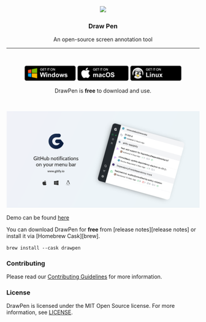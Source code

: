 <p align="center">
  <img src="https://getkap.co/static/favicon/kap.svg" height="64">
  <h3 align="center">Draw Pen</h3>
  <p align="center">An open-source screen annotation tool<p>
</p>

---

<br/>

<p align="center">
    <a href='https://github.com/DmytroVasin/DrawPen/releases/download/v0.00.00/???-setup-win.exe'><img alt='Get it on Windows' width="134px" src='https://github.com/DmytroVasin/DrawPen/blob/main/assets/BadgeWindows.png?raw=true'/></a>
    <a href='https://github.com/DmytroVasin/DrawPen/releases/download/v0.00.00/???.dmg'><img alt='Get it on macOS' width="134px" src='https://github.com/DmytroVasin/DrawPen/blob/main/assets/BadgeMacOS.png?raw=true'/></a>
    <a href='https://github.com/DmytroVasin/DrawPen/releases/download/v0.00.00/???.AppImage'><img alt='Get it on Linux' width="134px" src='https://github.com/DmytroVasin/DrawPen/blob/main/assets/BadgeLinux.png?raw=true'/></a>
</p>

<p align="center">DrawPen is <b>free</b> to download and use.</p>

<br/>

![DrawPen](https://github.com/gitify-app/gitify/blob/main/assets/images/press.png)

Demo can be found [here](https://youtu.be/OzpgCw24ut8)


You can download DrawPen for **free** from [release notes][release notes] or install it via [Homebrew Cask][brew].

```shell
brew install --cask drawpen
```

### Contributing

Please read our [Contributing Guidelines](CONTRIBUTING.md) for more information.

### License

DrawPen is licensed under the MIT Open Source license.
For more information, see [LICENSE](LICENSE).
